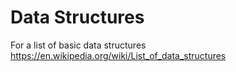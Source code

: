 # Data Structures

For a list of basic data structures https://en.wikipedia.org/wiki/List_of_data_structures